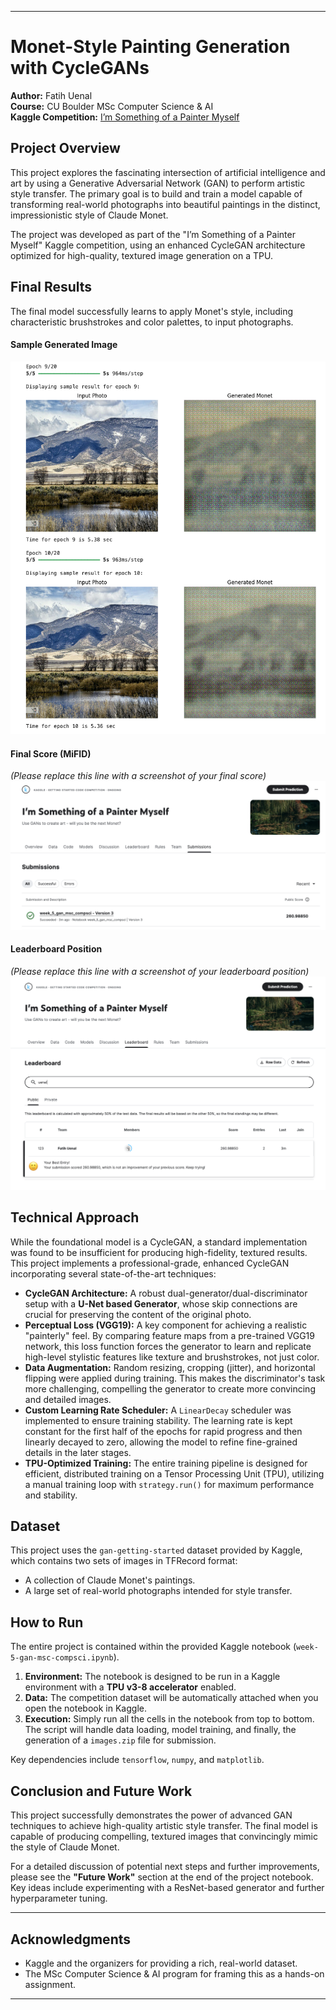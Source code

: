 -----

# Monet-Style Painting Generation with CycleGANs

**Author:** Fatih Uenal  
**Course:** CU Boulder MSc Computer Science & AI  
**Kaggle Competition:** [I’m Something of a Painter Myself](https://www.kaggle.com/competitions/gan-getting-started)

## Project Overview

This project explores the fascinating intersection of artificial intelligence and art by using a Generative Adversarial Network (GAN) to perform artistic style transfer. The primary goal is to build and train a model capable of transforming real-world photographs into beautiful paintings in the distinct, impressionistic style of Claude Monet.

The project was developed as part of the "I’m Something of a Painter Myself" Kaggle competition, using an enhanced CycleGAN architecture optimized for high-quality, textured image generation on a TPU.

## Final Results

The final model successfully learns to apply Monet's style, including characteristic brushstrokes and color palettes, to input photographs.

#### Sample Generated Image
![sample image](sample.png)

#### Final Score (MiFID)

*(Please replace this line with a screenshot of your final score)*
![My Score](score_image.png)

#### Leaderboard Position

*(Please replace this line with a screenshot of your leaderboard position)*
![My Leaderboard Position](leaderboard_image.png)

## Technical Approach

While the foundational model is a CycleGAN, a standard implementation was found to be insufficient for producing high-fidelity, textured results. This project implements a professional-grade, enhanced CycleGAN incorporating several state-of-the-art techniques:

  * **CycleGAN Architecture:** A robust dual-generator/dual-discriminator setup with a **U-Net based Generator**, whose skip connections are crucial for preserving the content of the original photo.
  * **Perceptual Loss (VGG19):** A key component for achieving a realistic "painterly" feel. By comparing feature maps from a pre-trained VGG19 network, this loss function forces the generator to learn and replicate high-level stylistic features like texture and brushstrokes, not just color.
  * **Data Augmentation:** Random resizing, cropping (jitter), and horizontal flipping were applied during training. This makes the discriminator's task more challenging, compelling the generator to create more convincing and detailed images.
  * **Custom Learning Rate Scheduler:** A `LinearDecay` scheduler was implemented to ensure training stability. The learning rate is kept constant for the first half of the epochs for rapid progress and then linearly decayed to zero, allowing the model to refine fine-grained details in the later stages.
  * **TPU-Optimized Training:** The entire training pipeline is designed for efficient, distributed training on a Tensor Processing Unit (TPU), utilizing a manual training loop with `strategy.run()` for maximum performance and stability.

## Dataset

This project uses the `gan-getting-started` dataset provided by Kaggle, which contains two sets of images in TFRecord format:

  * A collection of Claude Monet's paintings.
  * A large set of real-world photographs intended for style transfer.

## How to Run

The entire project is contained within the provided Kaggle notebook (`week-5-gan-msc-compsci.ipynb`).

1.  **Environment:** The notebook is designed to be run in a Kaggle environment with a **TPU v3-8 accelerator** enabled.
2.  **Data:** The competition dataset will be automatically attached when you open the notebook in Kaggle.
3.  **Execution:** Simply run all the cells in the notebook from top to bottom. The script will handle data loading, model training, and finally, the generation of a `images.zip` file for submission.

Key dependencies include `tensorflow`, `numpy`, and `matplotlib`.

## Conclusion and Future Work

This project successfully demonstrates the power of advanced GAN techniques to achieve high-quality artistic style transfer. The final model is capable of producing compelling, textured images that convincingly mimic the style of Claude Monet.

For a detailed discussion of potential next steps and further improvements, please see the **"Future Work"** section at the end of the project notebook. Key ideas include experimenting with a ResNet-based generator and further hyperparameter tuning.

---

## Acknowledgments

* Kaggle and the organizers for providing a rich, real-world dataset.
* The MSc Computer Science & AI program for framing this as a hands-on assignment.

---
